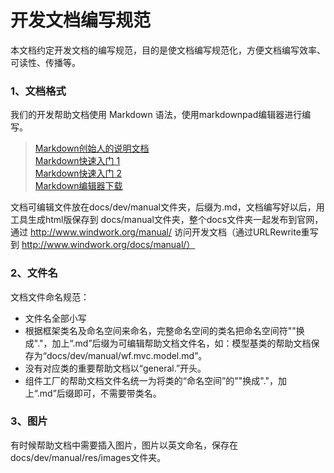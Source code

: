 开发文档编写规范
=================
本文档约定开发文档的编写规范，目的是使文档编写规范化，方便文档编写效率、可读性、传播等。

### 1、文档格式

我们的开发帮助文档使用 Markdown 语法，使用markdownpad编辑器进行编写。 
 
> [Markdown创始人的说明文档](http://daringfireball.net/projects/markdown/syntax)  
> [Markdown快速入门 1](http://www.ituring.com.cn/article/23)  
> [Markdown快速入门 2](http://wowubuntu.com/markdown/basic.html)  
> [Markdown编辑器下载](http://www.markdownpad.com/download.html)

文档可编辑文件放在docs/dev/manual文件夹，后缀为.md，文档编写好以后，用工具生成html版保存到 docs/manual文件夹，整个docs文件夹一起发布到官网，通过 http://www.windwork.org/manual/ 访问开发文档（通过URLRewrite重写到 http://www.windwork.org/docs/manual/）

### 2、文件名

文档文件命名规范：
 * 文件名全部小写
 * 根据框架类名及命名空间来命名，完整命名空间的类名把命名空间符"\"换成"."，加上“.md”后缀为可编辑帮助文档文件名，如：模型基类的帮助文档保存为“docs/dev/manual/wf.mvc.model.md”。
 * 没有对应类的重要帮助文档以“general.”开头。
 * 组件工厂的帮助文档文件名统一为将类的“命名空间”的"\"换成"."，加上“.md”后缀即可，不需要带类名。

### 3、图片
有时候帮助文档中需要插入图片，图片以英文命名，保存在docs/dev/manual/res/images文件夹。

